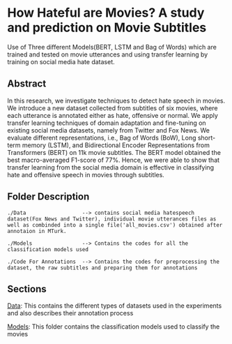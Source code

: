 # How Hateful are Movies? A study and prediction on Movie Subtitles
Use of Three different Models(BERT, LSTM and Bag of Words) which are trained and tested on movie utterances and using transfer learning by training on social media hate dataset.

## Abstract
In this research, we investigate techniques to detect hate speech in movies. We introduce a new dataset collected from subtitles of six movies, where each utterance is annotated either as hate, offensive or normal. We apply transfer learning techniques of domain adaptation and fine-tuning on existing social media datasets, namely from Twitter and Fox News. We evaluate different representations, i.e., Bag of Words (BoW), Long short-term memory (LSTM), and Bidirectional Encoder Representations from Transformers (BERT) on 11k movie subtitles. The BERT model obtained the best macro-averaged F1-score of 77%. Hence, we were able to show that transfer learning from the social media domain is effective in classifying hate and offensive speech in movies through subtitles.

## Folder Description
```
./Data                  --> contains social media hatespeech dataset(Fox News and Twitter), individual movie utterances files as well as combinded into a single file('all_movies.csv') obtained after annotaion in MTurk.

./Models                --> Contains the codes for all the classification models used

./Code For Annotations  --> Contains the codes for preprocessing the dataset, the raw subtitles and preparing them for annotations	
```

## Sections
[Data](https://github.com/uhh-lt/hatespeech/blob/main/Data/Dataset_Readme): This contains the different types of datasets used in the experiments and also describes their annotation process

[Models](https://github.com/uhh-lt/hatespeech/blob/main/Models/Model_Readme): This folder contains the classification models used to classify the movies
